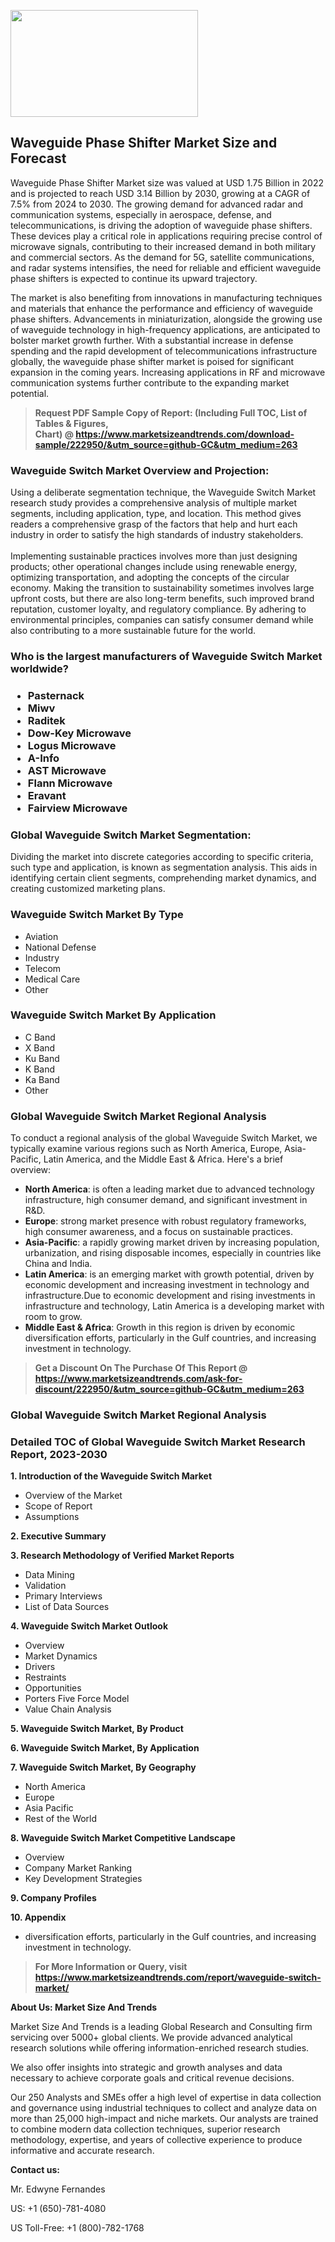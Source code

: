 <p><img class="alignnone size-medium wp-image-20088" src="https://ffe5etoiles.com/wp-content/uploads/2024/12/MST1-300x171.png" alt="" width="300" height="171" /></p><h2>Waveguide Phase Shifter Market Size and Forecast</h2><p>Waveguide Phase Shifter Market size was valued at USD 1.75 Billion in 2022 and is projected to reach USD 3.14 Billion by 2030, growing at a CAGR of 7.5% from 2024 to 2030. The growing demand for advanced radar and communication systems, especially in aerospace, defense, and telecommunications, is driving the adoption of waveguide phase shifters. These devices play a critical role in applications requiring precise control of microwave signals, contributing to their increased demand in both military and commercial sectors. As the demand for 5G, satellite communications, and radar systems intensifies, the need for reliable and efficient waveguide phase shifters is expected to continue its upward trajectory.</p><p>The market is also benefiting from innovations in manufacturing techniques and materials that enhance the performance and efficiency of waveguide phase shifters. Advancements in miniaturization, alongside the growing use of waveguide technology in high-frequency applications, are anticipated to bolster market growth further. With a substantial increase in defense spending and the rapid development of telecommunications infrastructure globally, the waveguide phase shifter market is poised for significant expansion in the coming years. Increasing applications in RF and microwave communication systems further contribute to the expanding market potential.</p></p><blockquote id="" class=""><strong>Request PDF Sample Copy of Report: (Including Full TOC, List of Tables &amp; Figures, Chart)&nbsp;@&nbsp;<strong><a href="https://www.marketsizeandtrends.com/download-sample/222950/&utm_source=github-GC&utm_medium=263" target="_blank">https://www.marketsizeandtrends.com/download-sample/222950/&utm_source=github-GC&utm_medium=263</a></strong></strong></blockquote><h3 id="" class="">Waveguide Switch Market&nbsp;Overview and Projection:</h3><p id="" class="">Using a deliberate segmentation technique, the Waveguide Switch Market research study provides a comprehensive analysis of multiple market segments, including application, type, and location. This method gives readers a comprehensive grasp of the factors that help and hurt each industry in order to satisfy the high standards of industry stakeholders. <br /> <br />Implementing sustainable practices involves more than just designing products; other operational changes include using renewable energy, optimizing transportation, and adopting the concepts of the circular economy. Making the transition to sustainability sometimes involves large upfront costs, but there are also long-term benefits, such improved brand reputation, customer loyalty, and regulatory compliance. By adhering to environmental principles, companies can satisfy consumer demand while also contributing to a more sustainable future for the world.</p><h3 id="" class="">Who is the largest manufacturers of&nbsp;Waveguide Switch Market worldwide?</h3><h3 class=""><p><ul><li>Pasternack </li><li> Miwv </li><li> Raditek </li><li> Dow-Key Microwave </li><li> Logus Microwave </li><li> A-Info </li><li> AST Microwave </li><li> Flann Microwave </li><li> Eravant </li><li> Fairview Microwave</li></ul></p></h3><h3 id="" class="">Global&nbsp;Waveguide Switch Market Segmentation:</h3><p id="" class="">Dividing the market into discrete categories according to specific criteria, such type and application, is known as segmentation analysis. This aids in identifying certain client segments, comprehending market dynamics, and creating customized marketing plans.</p><h3 id="" class="">Waveguide Switch Market&nbsp;By Type</h3><p><p><ul><li>Aviation</li><li> National Defense</li><li> Industry</li><li> Telecom</li><li> Medical Care</li><li> Other</p></li></ul></p></p><h3 id="" class="">Waveguide Switch Market&nbsp;By Application</h3><p class=""><p><ul><li>C Band</li><li> X Band</li><li> Ku Band</li><li> K Band</li><li> Ka Band</li><li> Other</li></ul></p></p><h3 id="" class="">Global Waveguide Switch Market Regional Analysis</h3><p id="" class="">To conduct a regional analysis of the global Waveguide Switch Market, we typically examine various regions such as North America, Europe, Asia-Pacific, Latin America, and the Middle East &amp; Africa. Here's a brief overview:</p><ul><li><strong>North America</strong>: is often a leading market due to advanced technology infrastructure, high consumer demand, and significant investment in R&amp;D.</li><li><strong>Europe</strong>: strong market presence with robust regulatory frameworks, high consumer awareness, and a focus on sustainable practices.</li><li><strong>Asia-Pacific</strong>: a rapidly growing market driven by increasing population, urbanization, and rising disposable incomes, especially in countries like China and India.</li><li><strong>Latin America</strong>: is an emerging market with growth potential, driven by economic development and increasing investment in technology and infrastructure.Due to economic development and rising investments in infrastructure and technology, Latin America is a developing market with room to grow.</li><li><strong>Middle East &amp; Africa</strong>: Growth in this region is driven by economic diversification efforts, particularly in the Gulf countries, and increasing investment in technology.</li></ul><blockquote id="" class=""><strong>Get a Discount On The Purchase Of This Report @ <strong><a href="https://www.marketsizeandtrends.com/ask-for-discount/222950/&utm_source=github-GC&utm_medium=263" target="_blank">https://www.marketsizeandtrends.com/ask-for-discount/222950/&utm_source=github-GC&utm_medium=263</a></strong></strong></blockquote><h3 id="" class="">Global Waveguide Switch Market Regional Analysis</h3><h3 id="" class="">Detailed TOC of Global Waveguide Switch Market Research Report, 2023-2030</h3><p id="" class=""><strong>1. Introduction of the Waveguide Switch Market</strong></p><ul><li>Overview of the Market</li><li>Scope of Report</li><li>Assumptions</li></ul><p id="" class=""><strong>2. Executive Summary</strong></p><p id="" class=""><strong>3. Research Methodology of Verified Market Reports</strong></p><ul><li>Data Mining</li><li>Validation</li><li>Primary Interviews</li><li>List of Data Sources</li></ul><p id="" class=""><strong>4. Waveguide Switch Market Outlook</strong></p><ul><li>Overview</li><li>Market Dynamics</li><li>Drivers</li><li>Restraints</li><li>Opportunities</li><li>Porters Five Force Model</li><li>Value Chain Analysis</li></ul><p id="" class=""><strong>5. Waveguide Switch Market, By Product</strong></p><p id="" class=""><strong>6. Waveguide Switch Market, By Application</strong></p><p id="" class=""><strong>7. Waveguide Switch Market, By Geography</strong></p><ul><li>North America</li><li>Europe</li><li>Asia Pacific</li><li>Rest of the World</li></ul><p id="" class=""><strong>8. Waveguide Switch Market Competitive Landscape</strong></p><ul><li>Overview</li><li>Company Market Ranking</li><li>Key Development Strategies</li></ul><p id="" class=""><strong>9. Company Profiles</strong></p><p id="" class=""><strong>10. Appendix</strong></p><ul><li>diversification efforts, particularly in the Gulf countries, and increasing investment in technology.</li></ul><blockquote id="" class=""><strong>For More Information or Query, visit <strong><strong><a href="https://www.marketsizeandtrends.com/report/waveguide-switch-market/" target="_blank">https://www.marketsizeandtrends.com/report/waveguide-switch-market/</a></strong></strong></strong></blockquote><p id="" class=""><strong>About Us: Market Size And Trends</strong></p><p id="" class="">Market Size And Trends is a leading Global Research and Consulting firm servicing over 5000+ global clients. We provide advanced analytical research solutions while offering information-enriched research studies.</p><p id="" class="">We also offer insights into strategic and growth analyses and data necessary to achieve corporate goals and critical revenue decisions.</p><p id="" class="">Our 250 Analysts and SMEs offer a high level of expertise in data collection and governance using industrial techniques to collect and analyze data on more than 25,000 high-impact and niche markets. Our analysts are trained to combine modern data collection techniques, superior research methodology, expertise, and years of collective experience to produce informative and accurate research.</p><p id="" class=""><strong>Contact us:</strong></p><p id="" class="">Mr. Edwyne Fernandes</p><p id="" class="">US: +1 (650)-781-4080</p><p id="" class="">US Toll-Free: +1 (800)-782-1768</p>
